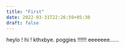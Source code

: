 ```yaml
---
title: "First"
date: 2022-03-31T22:26:59+05:30
draft: false
---
```

heylo ! hi ! kthxbye.
poggies !!!!!!
eeeeeee......
